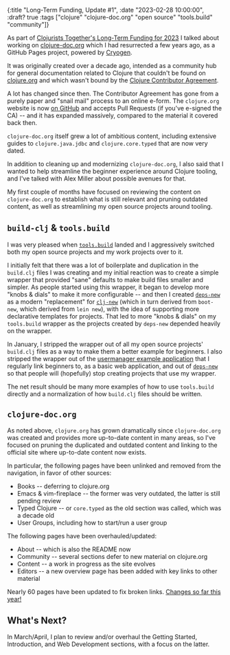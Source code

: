 {:title "Long-Term Funding, Update #1",
 :date "2023-02-28 10:00:00",
 :draft? true
 :tags ["clojure" "clojure-doc.org" "open source" "tools.build" "community"]}

As part of [Clojurists Together's Long-Term Funding for 2023](https://www.clojuriststogether.org/news/clojurists-together-2023-long-term-funding-announcement/)
I talked about working on [clojure-doc.org](https://clojure-doc.org)
which I had resurrected a few years ago, as a GitHub Pages project,
powered by [Cryogen](https://cryogenweb.org/).<!--more-->

It was originally created over a decade ago, intended as a community hub for
general documentation related to Clojure that couldn't be found on
[clojure.org](https://clojure.org) and which wasn't bound by the
[Clojure Contributor Agreement](https://clojure.org/dev/contributor_agreement).

A lot has changed since then. The Contributor Agreement has gone from a purely
paper and "snail mail" process to an online e-form. The `clojure.org` website
is now [on GitHub](https://github.com/clojure/clojure-site) and accepts
Pull Requests (if you've e-signed the CA) -- and it has expanded massively,
compared to the material it covered back then.

`clojure-doc.org` itself grew a lot of ambitious content, including extensive
guides to `clojure.java.jdbc` and `clojure.core.typed` that are now very dated.

In addition to cleaning up and modernizing `clojure-doc.org`, I also said that
I wanted to help streamline the beginner experience around Clojure tooling,
and I've talked with Alex Miller about possible avenues for that.

My first couple of months have focused on reviewing the content on
`clojure-doc.org` to establish what is still relevant and pruning outdated
content, as well as streamlining my open source projects around tooling.

## `build-clj` & `tools.build`

I was very pleased when [`tools.build`](https://github.com/clojure/tools.build)
landed and I aggressively switched both my open source projects and my work
projects over to it.

I initially felt that there was a lot of boilerplate and duplication in the
`build.clj` files I was creating and my initial reaction was to create a
simple wrapper that provided "sane" defaults to make build files smaller
and simpler. As people started using this wrapper, it began to develop more
"knobs & dials" to make it more configurable -- and then I created
[`deps-new`](https://github.com/seancorfield/deps-new) as a modern
"replacement" for [`clj-new`](https://github.com/seancorfield/clj-new)
(which in turn derived from `boot-new`, which derived from `lein new`), with the idea of
supporting more declarative templates for projects. That led to more
"knobs & dials" on my `tools.build` wrapper as the projects created by
`deps-new` depended heavily on the wrapper.

In January, I stripped the wrapper out of all my open source projects'
`build.clj` files as a way to make them a better example for beginners.
I also stripped the wrapper out of the
[usermanager example application](https://github.com/seancorfield/usermanager-example)
that I regularly link beginners to, as a basic web application, and out of
[`deps-new`](https://github.com/seancorfield/deps-new) so that people will
(hopefully) stop creating projects that use my wrapper.

The net result should be many more examples of how to use `tools.build`
directly and a normalization of how `build.clj` files should be written.

## `clojure-doc.org`

As noted above, `clojure.org` has grown dramatically since `clojure-doc.org`
was created and provides more up-to-date content in many areas, so I've
focused on pruning the duplicated and outdated content and linking to the
official site where up-to-date content now exists.

In particular, the following pages have been unlinked and removed from
the navigation, in favor of other sources:

* Books -- deferring to clojure.org
* Emacs & vim-fireplace -- the former was very outdated, the latter is still pending review
* Typed Clojure -- or `core.typed` as the old section was called, which was a decade old
* User Groups, including how to start/run a user group

The following pages have been overhauled/updated:

* About -- which is also the README now
* Community -- several sections defer to new material on clojure.org
* Content -- a work in progress as the site evolves
* Editors -- a new overview page has been added with key links to other material

Nearly 60 pages have been updated to fix broken links.
[Changes so far this year!](https://github.com/clojure-doc/clojure-doc.github.io/compare/03d64232651eb6ca77630edca6059c0c70fa72be..source)

## What's Next?

In March/April, I plan to review and/or overhaul the Getting Started,
Introduction, and Web Development sections, with a focus on the latter.
